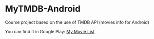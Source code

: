 # MyTMDB-Android
Course project based on the use of TMDB API (movies info for Android)


You can find it in Google Play: <a href="https://play.google.com/store/apps/details?id=com.alexk34.mymovies&hl=en">My Movie List</a>
